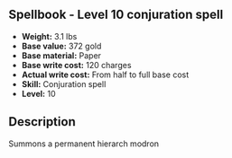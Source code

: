 ## Spellbook - Level 10 conjuration spell
- **Weight:** 3.1 lbs
- **Base value:** 372 gold
- **Base material:** Paper
- **Base write cost:** 120 charges
- **Actual write cost:** From half to full base cost
- **Skill:** Conjuration spell
- **Level:** 10
## Description
Summons a permanent hierarch modron
